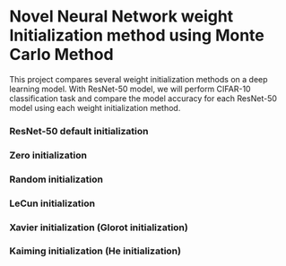 # Novel Neural Network weight Initialization method using Monte Carlo Method

This project compares several weight initialization methods on a deep learning model. With ResNet-50 model, we will perform CIFAR-10 classification task and compare the model accuracy for each ResNet-50 model using each weight initialization method.

### ResNet-50 default initialization
### Zero initialization
### Random initialization
### LeCun initialization
### Xavier initialization (Glorot initialization)
### Kaiming initialization (He initialization)
